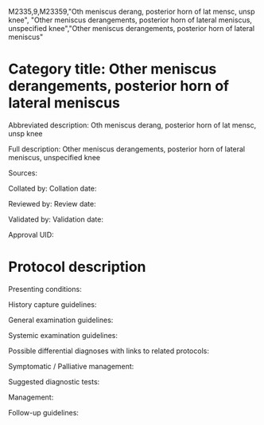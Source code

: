 M2335,9,M23359,"Oth meniscus derang, posterior horn of lat mensc, unsp knee", "Other meniscus derangements, posterior horn of lateral meniscus, unspecified knee","Other meniscus derangements, posterior horn of lateral meniscus"
# Category title: Other meniscus derangements, posterior horn of lateral meniscus

Abbreviated description: Oth meniscus derang, posterior horn of lat mensc, unsp knee

Full description: Other meniscus derangements, posterior horn of lateral meniscus, unspecified knee

Sources:

Collated by:
Collation date:

Reviewed by:
Review date:

Validated by:
Validation date:

Approval UID:

# Protocol description

Presenting conditions:

History capture guidelines:

General examination guidelines:

Systemic examination guidelines:

Possible differential diagnoses with links to related protocols:

Symptomatic / Palliative management:

Suggested diagnostic tests:

Management:

Follow-up guidelines:
